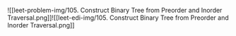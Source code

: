 ![[leet-problem-img/105. Construct Binary Tree from Preorder and Inorder Traversal.png]]![[leet-edi-img/105. Construct Binary Tree from Preorder and Inorder Traversal.png]]